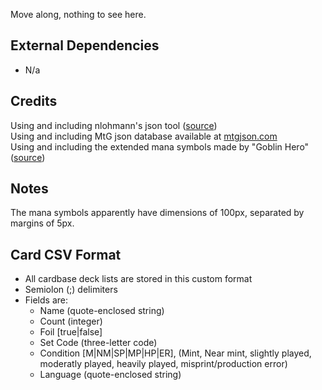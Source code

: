 Move along, nothing to see here.

## External Dependencies

* N/a

## Credits

Using and including nlohmann's json tool ([source](https://github.com/nlohmann/json))  
Using and including MtG json database available at [mtgjson.com](http://mtgjson.com/)  
Using and including the extended mana symbols made by "Goblin Hero" ([source](http://www.slightlymagic.net/forum/viewtopic.php?t=4430))  

## Notes

The mana symbols apparently have dimensions of 100px, separated by margins of 5px.  

## Card CSV Format

* All cardbase deck lists are stored in this custom format
* Semiolon (;) delimiters
* Fields are:
	* Name (quote-enclosed string)
	* Count (integer)
	* Foil [true|false]
	* Set Code (three-letter code)
	* Condition [M|NM|SP|MP|HP|ER], (Mint, Near mint, slightly played, moderatly played, heavily played, misprint/production error)
	* Language (quote-enclosed string)

